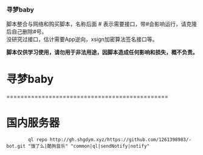 ### 寻梦baby
脚本整合与网络和购买脚本，名称后面 # 表示需要接口，带#会影响运行，请克隆后自己删除#号。  
没研究过接口，估计需要App逆向，xsign加密算法签名接口等。  

**脚本仅供学习使用，请勿用于非法用途，因脚本造成任何影响和损失，概不负责。**
# 寻梦baby
==============================================
# 国内服务器
            ql repo http://gh.shgdym.xyz/https://github.com/1261398983/-bot.git "饿了么|酷狗音乐" "common|ql|sendNotify|notify"
 
